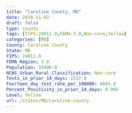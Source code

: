 ```yaml
---
title: "Caroline County, MD"
date: 2020-11-02
draft: false
type: county
tags: [FIPS:24011.0,FEMA:3.0,Non-core,Yellow]
categories: [MD]
County: Caroline County
State: MD
FIPS: 24011.0
FEMA_Region: 3.0
Population: 33406.0
NCHS_Urban_Rural_Classification: Non-core
Tests_in_prior_14_days: 1537.0
Fourteen_day_test_rate_per_100000: 4601.0
Percent_Positivity_in_prior_14_days: 0.066
Level: Yellow
url: /states/MD/caroline-county
---
```



